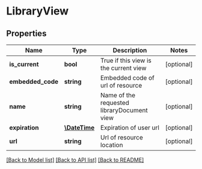 # LibraryView

## Properties
Name | Type | Description | Notes
------------ | ------------- | ------------- | -------------
**is_current** | **bool** | True if this view is the current view | [optional] 
**embedded_code** | **string** | Embedded code of url of resource | [optional] 
**name** | **string** | Name of the requested libraryDocument view | [optional] 
**expiration** | [**\DateTime**](\DateTime.md) | Expiration of user url | [optional] 
**url** | **string** | Url of resource location | [optional] 

[[Back to Model list]](../README.md#documentation-for-models) [[Back to API list]](../README.md#documentation-for-api-endpoints) [[Back to README]](../README.md)


